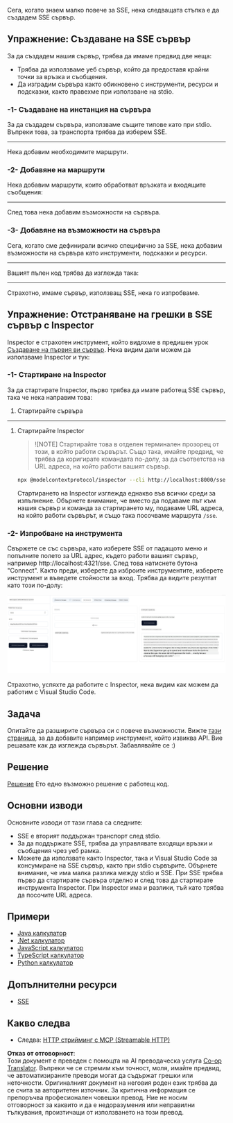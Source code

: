 <!--
CO_OP_TRANSLATOR_METADATA:
{
  "original_hash": "d90ca3d326c48fab2ac0ebd3a9876f59",
  "translation_date": "2025-07-13T20:01:59+00:00",
  "source_file": "03-GettingStarted/05-sse-server/README.md",
  "language_code": "bg"
}
-->
Сега, когато знаем малко повече за SSE, нека следващата стъпка е да създадем SSE сървър.

## Упражнение: Създаване на SSE сървър

За да създадем нашия сървър, трябва да имаме предвид две неща:

- Трябва да използваме уеб сървър, който да предоставя крайни точки за връзка и съобщения.
- Да изградим сървъра както обикновено с инструменти, ресурси и подсказки, както правехме при използване на stdio.

### -1- Създаване на инстанция на сървъра

За да създадем сървъра, използваме същите типове като при stdio. Въпреки това, за транспорта трябва да изберем SSE.

---

Нека добавим необходимите маршрути.

### -2- Добавяне на маршрути

Нека добавим маршрути, които обработват връзката и входящите съобщения:

---

След това нека добавим възможности на сървъра.

### -3- Добавяне на възможности на сървъра

Сега, когато сме дефинирали всичко специфично за SSE, нека добавим възможности на сървъра като инструменти, подсказки и ресурси.

---

Вашият пълен код трябва да изглежда така:

---

Страхотно, имаме сървър, използващ SSE, нека го изпробваме.

## Упражнение: Отстраняване на грешки в SSE сървър с Inspector

Inspector е страхотен инструмент, който видяхме в предишен урок [Създаване на първия ви сървър](/03-GettingStarted/01-first-server/README.md). Нека видим дали можем да използваме Inspector и тук:

### -1- Стартиране на Inspector

За да стартирате Inspector, първо трябва да имате работещ SSE сървър, така че нека направим това:

1. Стартирайте сървъра

---

1. Стартирайте Inspector

    > ![NOTE]
    > Стартирайте това в отделен терминален прозорец от този, в който работи сървърът. Също така, имайте предвид, че трябва да коригирате командата по-долу, за да съответства на URL адреса, на който работи вашият сървър.

    ```sh
    npx @modelcontextprotocol/inspector --cli http://localhost:8000/sse --method tools/list
    ```

    Стартирането на Inspector изглежда еднакво във всички среди за изпълнение. Обърнете внимание, че вместо да подаваме път към нашия сървър и команда за стартирането му, подаваме URL адреса, на който работи сървърът, и също така посочваме маршрута `/sse`.

### -2- Изпробване на инструмента

Свържете се със сървъра, като изберете SSE от падащото меню и попълните полето за URL адрес, където работи вашият сървър, например http://localhost:4321/sse. След това натиснете бутона "Connect". Както преди, изберете да изброите инструментите, изберете инструмент и въведете стойности за вход. Трябва да видите резултат като този по-долу:

![SSE Server running in inspector](../../../../translated_images/sse-inspector.d86628cc597b8fae807a31d3d6837842f5f9ee1bcc6101013fa0c709c96029ad.bg.png)

Страхотно, успяхте да работите с Inspector, нека видим как можем да работим с Visual Studio Code.

## Задача

Опитайте да разширите сървъра си с повече възможности. Вижте [тази страница](https://api.chucknorris.io/), за да добавите например инструмент, който извиква API. Вие решавате как да изглежда сървърът. Забавлявайте се :)

## Решение

[Решение](./solution/README.md) Ето едно възможно решение с работещ код.

## Основни изводи

Основните изводи от тази глава са следните:

- SSE е вторият поддържан транспорт след stdio.
- За да поддържате SSE, трябва да управлявате входящи връзки и съобщения чрез уеб рамка.
- Можете да използвате както Inspector, така и Visual Studio Code за консумиране на SSE сървър, както при stdio сървърите. Обърнете внимание, че има малка разлика между stdio и SSE. При SSE трябва първо да стартирате сървъра отделно и след това да стартирате инструмента Inspector. При Inspector има и разлики, тъй като трябва да посочите URL адреса.

## Примери

- [Java калкулатор](../samples/java/calculator/README.md)
- [.Net калкулатор](../../../../03-GettingStarted/samples/csharp)
- [JavaScript калкулатор](../samples/javascript/README.md)
- [TypeScript калкулатор](../samples/typescript/README.md)
- [Python калкулатор](../../../../03-GettingStarted/samples/python)

## Допълнителни ресурси

- [SSE](https://developer.mozilla.org/en-US/docs/Web/API/Server-sent_events)

## Какво следва

- Следва: [HTTP стрийминг с MCP (Streamable HTTP)](../06-http-streaming/README.md)

**Отказ от отговорност**:  
Този документ е преведен с помощта на AI преводаческа услуга [Co-op Translator](https://github.com/Azure/co-op-translator). Въпреки че се стремим към точност, моля, имайте предвид, че автоматизираните преводи могат да съдържат грешки или неточности. Оригиналният документ на неговия роден език трябва да се счита за авторитетен източник. За критична информация се препоръчва професионален човешки превод. Ние не носим отговорност за каквито и да е недоразумения или неправилни тълкувания, произтичащи от използването на този превод.
